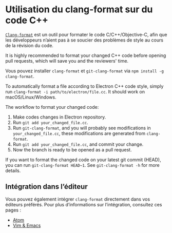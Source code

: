 # Utilisation du clang-format sur du code C++

[`Clang-format`](http://clang.llvm.org/docs/ClangFormat.html) est un outil pour formater le code C/C++/Objective-C, afin que les développeurs n’aient pas à se soucier des problèmes de style au cours de la révision du code.

It is highly recommended to format your changed C++ code before opening pull requests, which will save you and the reviewers' time.

Vous pouvez installer `clang-format` et `git-clang-format` via `npm install -g clang-format`.

To automatically format a file according to Electron C++ code style, simply run `clang-format -i path/to/electron/file.cc`. It should work on macOS/Linux/Windows.

The workflow to format your changed code:

  1. Make codes changes in Electron repository.
  2. Run `git add your_changed_file.cc`.
  3. Run `git-clang-format`, and you will probably see modifications in `your_changed_file.cc`, these modifications are generated from `clang-format`.
  4. Run `git add your_changed_file.cc`, and commit your change.
  5. Now the branch is ready to be opened as a pull request.

If you want to format the changed code on your latest git commit (HEAD), you can run `git-clang-format HEAD~1`. See `git-clang-format -h` for more details.

## Intégration dans l’éditeur

Vous pouvez également intégrer `clang-format` directement dans vos éditeurs préférés. Pour plus d’informations sur l’intégration, consultez ces pages :

- [Atom](https://atom.io/packages/clang-format)
- [Vim & Emacs](http://clang.llvm.org/docs/ClangFormat.html#vim-integration)